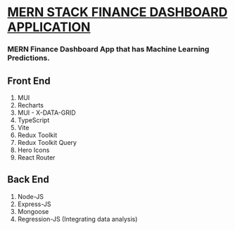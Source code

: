 # [MERN STACK FINANCE DASHBOARD APPLICATION]() 

### MERN Finance Dashboard App that has Machine Learning Predictions.

## Front End
1. MUI
2. Recharts
3. MUI - X-DATA-GRID
4. TypeScript
5. Vite
6. Redux Toolkit
7. Redux Toolkit Query
8. Hero Icons
9. React Router

## Back End
1. Node-JS
2. Express-JS
3. Mongoose
4. Regression-JS (Integrating data analysis)
